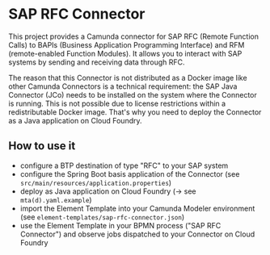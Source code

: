 # SAP RFC Connector

This project provides a Camunda connector for SAP RFC (Remote Function Calls) to BAPIs (Business Application Programming Interface) and RFM (remote-enabled Function Modules). It allows you to interact with SAP systems by sending and receiving data through RFC.

The reason that this Connector is not distributed as a Docker image like other Camunda Connectors is a technical requirement: the SAP Java Connector (JCo) needs to be installed on the system where the Connector is running. This is not possible due to license restrictions within a redistributable Docker image. That's why you need to deploy the Connector as a Java application on Cloud Foundry.

## How to use it

- configure a BTP destination of type "RFC" to your SAP system
- configure the Spring Boot basis application of the Connector (see `src/main/resources/application.properties`)
- deploy as Java application on Cloud Foundry (-> see `mta(d).yaml.example`)
- import the Element Template into your Camunda Modeler environment (see `element-templates/sap-rfc-connector.json`)
- use the Element Template in your BPMN process ("SAP RFC Connector") and observe jobs dispatched to your Connector on Cloud Foundry

